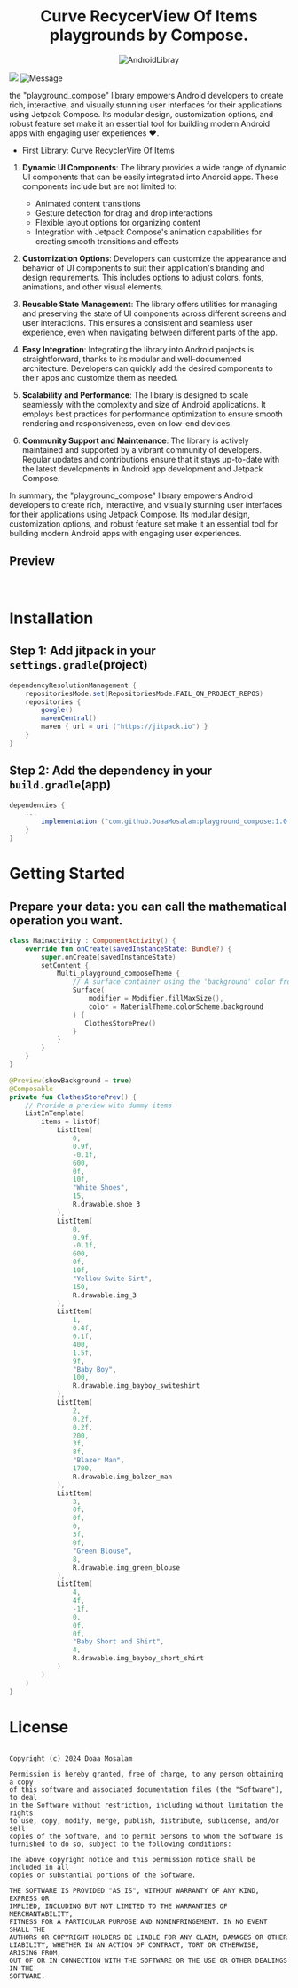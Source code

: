 <h1 align="center">
Curve RecycerView Of Items playgrounds by Compose.
</h1>
<p align="center">
<img src="https://www.sixt.tech/assets/jetpack-compose/jetpack-compose.png" alt="AndroidLibray"/>
</p>

[![](https://jitpack.io/v/DoaaMosalam/playground_compose.svg)](https://jitpack.io/#DoaaMosalam/playground_compose)
![Message](https://img.shields.io/static/v1?label=Android&message=Library&color=green)

the "playground_compose" library empowers Android developers to create rich, interactive, and visually stunning user interfaces for their applications using Jetpack Compose. Its modular design, customization options, and robust feature set make it an essential tool for building modern Android apps with engaging user experiences ❤️.
- First Library: Curve RecyclerVire Of Items
1. **Dynamic UI Components**: The library provides a wide range of dynamic UI components that can be easily integrated into Android apps. These components include but are not limited to:
   - Animated content transitions
   - Gesture detection for drag and drop interactions
   - Flexible layout options for organizing content
   - Integration with Jetpack Compose's animation capabilities for creating smooth transitions and effects

2. **Customization Options**: Developers can customize the appearance and behavior of UI components to suit their application's branding and design requirements. This includes options to adjust colors, fonts, animations, and other visual elements.

3. **Reusable State Management**: The library offers utilities for managing and preserving the state of UI components across different screens and user interactions. This ensures a consistent and seamless user experience, even when navigating between different parts of the app.

4. **Easy Integration**: Integrating the library into Android projects is straightforward, thanks to its modular and well-documented architecture. Developers can quickly add the desired components to their apps and customize them as needed.

5. **Scalability and Performance**: The library is designed to scale seamlessly with the complexity and size of Android applications. It employs best practices for performance optimization to ensure smooth rendering and responsiveness, even on low-end devices.

6. **Community Support and Maintenance**: The library is actively maintained and supported by a vibrant community of developers. Regular updates and contributions ensure that it stays up-to-date with the latest developments in Android app development and Jetpack Compose.

In summary, the "playground_compose" library empowers Android developers to create rich, interactive, and visually stunning user interfaces for their applications using Jetpack Compose. Its modular design, customization options, and robust feature set make it an essential tool for building modern Android apps with engaging user experiences. 

## Preview
<div align="center">
<br/>

  
</div>

# Installation

## Step 1: Add jitpack in your `settings.gradle`(project)
```groovy
dependencyResolutionManagement {
    repositoriesMode.set(RepositoriesMode.FAIL_ON_PROJECT_REPOS)
    repositories {
        google()
        mavenCentral()
        maven { url = uri ("https://jitpack.io") }
    }
}
```
## Step 2: Add the dependency in your `build.gradle`(app)

```groovy
dependencies {
    ...
        implementation ("com.github.DoaaMosalam:playground_compose:1.0.0")
	}
}
```

# Getting Started
## Prepare your data: you can call the mathematical operation you want.
```Kotlin
class MainActivity : ComponentActivity() {
    override fun onCreate(savedInstanceState: Bundle?) {
        super.onCreate(savedInstanceState)
        setContent {
            Multi_playground_composeTheme {
                // A surface container using the 'background' color from the theme
                Surface(
                    modifier = Modifier.fillMaxSize(),
                    color = MaterialTheme.colorScheme.background
                ) {
                   ClothesStorePrev()
                }
            }
        }
    }
}

@Preview(showBackground = true)
@Composable
private fun ClothesStorePrev() {
    // Provide a preview with dummy items
    ListInTemplate(
        items = listOf(
            ListItem(
                0,
                0.9f,
                -0.1f,
                600,
                0f,
                10f,
                "White Shoes",
                15,
                R.drawable.shoe_3
            ),
            ListItem(
                0,
                0.9f,
                -0.1f,
                600,
                0f,
                10f,
                "Yellow Swite Sirt",
                150,
                R.drawable.img_3
            ),
            ListItem(
                1,
                0.4f,
                0.1f,
                400,
                1.5f,
                9f,
                "Baby Boy",
                100,
                R.drawable.img_bayboy_switeshirt
            ),
            ListItem(
                2,
                0.2f,
                0.2f,
                200,
                3f,
                8f,
                "Blazer Man",
                1700,
                R.drawable.img_balzer_man
            ),
            ListItem(
                3,
                0f,
                0f,
                0,
                3f,
                0f,
                "Green Blouse",
                8,
                R.drawable.img_green_blouse
            ),
            ListItem(
                4,
                4f,
                -1f,
                0,
                0f,
                0f,
                "Baby Short and Shirt",
                4,
                R.drawable.img_bayboy_short_shirt
            )
        )
    )
}
```
# License
```MIT License

Copyright (c) 2024 Doaa Mosalam

Permission is hereby granted, free of charge, to any person obtaining a copy
of this software and associated documentation files (the "Software"), to deal
in the Software without restriction, including without limitation the rights
to use, copy, modify, merge, publish, distribute, sublicense, and/or sell
copies of the Software, and to permit persons to whom the Software is
furnished to do so, subject to the following conditions:

The above copyright notice and this permission notice shall be included in all
copies or substantial portions of the Software.

THE SOFTWARE IS PROVIDED "AS IS", WITHOUT WARRANTY OF ANY KIND, EXPRESS OR
IMPLIED, INCLUDING BUT NOT LIMITED TO THE WARRANTIES OF MERCHANTABILITY,
FITNESS FOR A PARTICULAR PURPOSE AND NONINFRINGEMENT. IN NO EVENT SHALL THE
AUTHORS OR COPYRIGHT HOLDERS BE LIABLE FOR ANY CLAIM, DAMAGES OR OTHER
LIABILITY, WHETHER IN AN ACTION OF CONTRACT, TORT OR OTHERWISE, ARISING FROM,
OUT OF OR IN CONNECTION WITH THE SOFTWARE OR THE USE OR OTHER DEALINGS IN THE
SOFTWARE.
